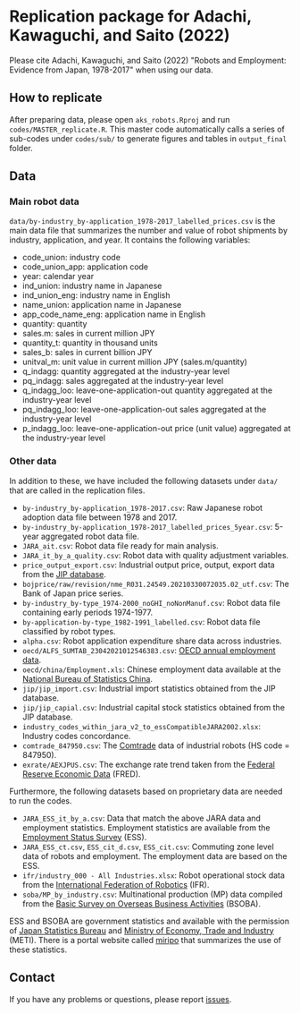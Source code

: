 # Replication package for Adachi, Kawaguchi, and Saito (2022)

Please cite Adachi, Kawaguchi, and Saito (2022) "Robots and Employment: Evidence from Japan, 1978-2017" when using our data.

## How to replicate

After preparing data, please open `aks_robots.Rproj` and run `codes/MASTER_replicate.R`. This master code automatically calls a series of sub-codes under `codes/sub/` to generate figures and tables in `output_final` folder.

## Data

### Main robot data 

`data/by-industry_by-application_1978-2017_labelled_prices.csv` is the main data file that summarizes the number and value of robot shipments by industry, application, and year. It contains the following variables:

- code_union: industry code
- code_union_app: application code
- year: calendar year
- ind_union: industry name in Japanese
- ind_union_eng: industry name in English
- name_union: application name in Japanese
- app_code_name_eng: application name in English
- quantity: quantity
- sales.m: sales in current million JPY
- quantity_t: quantity in thousand units
- sales_b: sales in current billion JPY 
- unitval_m: unit value in current million JPY (sales.m/quantity)
- q_indagg: quantity aggregated at the industry-year level
- pq_indagg: sales aggregated at the industry-year level	
- q_indagg_loo: leave-one-application-out quantity aggregated at the industry-year level 
- pq_indagg_loo: leave-one-application-out sales aggregated at the industry-year level 	
- p_indagg_loo: leave-one-application-out price (unit value) aggregated at the industry-year level

### Other data

In addition to these, we have included the following datasets under `data/` that are called in the replication files.

- `by-industry_by-application_1978-2017.csv`: Raw Japanese robot adoption data file between 1978 and 2017.
- `by-industry_by-application_1978-2017_labelled_prices_5year.csv`: 5-year aggregated robot data file.
-  `JARA_ait.csv`: Robot data file ready for main analysis.
- `JARA_it_by_a_quality.csv`: Robot data with quality adjustment variables.
- `price_output_export.csv`: Industrial output price, output, export data from the [JIP database](https://www.rieti.go.jp/en/database/jip.html).
- `bojprice/raw/revision/nme_R031.24549.20210330072035.02_utf.csv`: The Bank of Japan price series.
- `by-industry_by-type_1974-2000_noGHI_noNonManuf.csv`: Robot data file containing early periods 1974-1977.
- `by-application-by-type_1982-1991_labelled.csv`: Robot data file classified by robot types.
- `alpha.csv`: Robot application expenditure share data across industries.
- `oecd/ALFS_SUMTAB_23042021012546383.csv`: [OECD annual employment data](https://stats.oecd.org/#).
- `oecd/china/Employment.xls`: Chinese employment data available at the [National Bureau of Statistics China](https://data.stats.gov.cn/easyquery.htm?cn=C01).
- `jip/jip_import.csv`: Industrial import statistics obtained from the JIP database.
- `jip/jip_capial.csv`: Industrial capital stock statistics obtained from the JIP database.
- `industry_codes_within_jara_v2_to_essCompatibleJARA2002.xlsx`: Industry codes concordance.
- `comtrade_847950.csv`: The [Comtrade](https://comtrade.un.org/) data of industrial robots (HS code = 847950).
- `exrate/AEXJPUS.csv`: The exchange rate trend taken from the [Federal Reserve Economic Data](https://fred.stlouisfed.org/) (FRED).

Furthermore, the following datasets based on proprietary data are needed to run the codes.

- `JARA_ESS_it_by_a.csv`: Data that match the above JARA data and employment statistics. Employment statistics are available from the [Employment Status Survey](https://www.stat.go.jp/english/data/shugyou/index.html) (ESS).
- `JARA_ESS_ct.csv`, `ESS_cit_d.csv`, `ESS_cit.csv`: Commuting zone level data of robots and employment. The employment data are based on the ESS.
- `ifr/industry_000 - All Industries.xlsx`: Robot operational stock data from the [International Federation of Robotics](https://ifr.org/) (IFR).
- `soba/MP_by_industry.csv`: Multinational production (MP) data compiled from the [Basic Survey on Overseas Business Activities](https://www.meti.go.jp/english/statistics/tyo/kaigaizi/index.html) (BSOBA).

ESS and BSOBA are government statistics and available with the permission of [Japan Statistics Bureau](https://www.stat.go.jp/english/) and [Ministry of Economy, Trade and Industry](https://www.meti.go.jp/english/) (METI). There is a portal website called [miripo](https://www.e-stat.go.jp/microdata/) that summarizes the use of these statistics. 

## Contact

If you have any problems or questions, please report [issues](https://github.com/daisukeadachi/aks_robots/issues).
